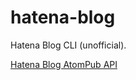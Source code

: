 # hatena-blog

Hatena Blog CLI (unofficial).

[Hatena Blog AtomPub API](http://developer.hatena.ne.jp/ja/documents/blog/apis/atom)
